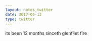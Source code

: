 ```yaml
---
layout: notes_twitter
date: 2017-05-12
type: twitter
---
```

its been 12 months sinceth glenfliet fire
